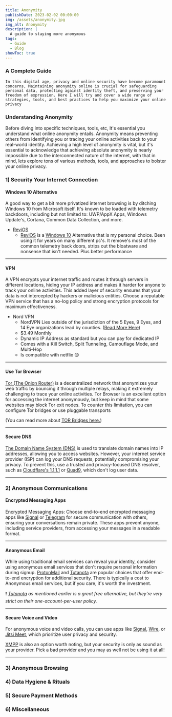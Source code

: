 ```yaml
---
title: Anonymity
publishDate: 2023-02-02 00:00:00
img: /assets/anonymity.jpg
img_alt: Anonymity
description: |
  A guide to staying more anonymous
tags:
  - Guide
  - Blog
showToc: true
---
```

### A Complete Guide
`In this digital age, privacy and online security have become paramount concerns, Maintaining anonymity online is crucial for safeguarding personal data, protecting against identity theft, and preserving your freedom of expression. Here I will try and cover a wide range of strategies, tools, and best practices to help you maximize your online privacy`

### Understanding Anonymity
Before diving into specific techniques, tools, etc, It's essential you understand what online anonymity entails. Anonymity means preventing others from identifying you or tracing your online activities back to your real-world identity. Achieving a high level of anonymity is vital, but it's essential to acknowledge that achieving absolute anonymity is nearly impossible due to the interconnected nature of the internet, with that in mind, lets explore tons of various methods, tools, and approaches to bolster your online privacy.

### 1) Security Your Internet Connection

#### Windows 10 Alternative

A good way to get a bit more privatized internet browsing is by ditching Windows 10 from Microsoft itself. It's known to be loaded with telemetry backdoors, including but not limited to: UWP/AppX Apps, Windows Update's, Cortana, Common Data Collection, and more.

- [ReviOS](https://revi.cc)
    - [ReviOS](https://revi.cc) is a [Windows 10](https://www.microsoft.com/en-us/software-download/windows10) Alternative that is my personal choice. Been using it for years on many different pc's. It remove's most of the common telemetry back doors, strips out the bloatware and nonsense that isn't needed. Plus better performance
    
-------

#### VPN
A VPN encrypts your internet traffic and routes it through servers in different locations, hiding your IP address and makes it harder for anyone to track your online activities.  This added layer of security ensures that your data is not intercepted by hackers or malicious entities. Choose a reputable VPN service that has a no-log policy and strong encryption protocols for maximum effectiveness.

- Nord VPN
    - NordVPN Lies outside of the jurisdiction of the 5 Eyes, 9 Eyes, and 14 Eye organizations lead by counties. ([Read More Here](https://vpnoverview.com/privacy/anonymous-browsing/5-9-14-eyes/))
    - $3.49 Monthly
    - Dynamic IP Address as standard but you can pay for dedicated IP
    - Comes with a Kill Switch, Split Tunneling, Camouflage Mode, and Multi-Hop
    - Is compatible with netflix 😊

-------

#### Use Tor Browser
[Tor (The Onion Router)](https://www.torproject.org) is a decentralized network that anonymizes your web traffic by bouncing it through multiple relays, making it extremely challenging to trace your online activities. Tor Browser is an excellent option for accessing the internet anonymously, but keep in mind that some websites may block Tor exit nodes. To counter this limitation, you can configure Tor bridges or use pluggable transports

(You can read more about [TOR Bridges here.](https://tb-manual.torproject.org/bridges/))


-------

#### Secure DNS
[The Domain Name System (DNS)](https://www.cloudflare.com/learning/dns/what-is-dns/) is used to translate domain names into IP addresses, allowing you to access websites. However, your internet service provider (ISP) can log your DNS requests, potentially compromising your privacy. To prevent this, use a trusted and privacy-focused DNS resolver, such as [Cloudflare's 1.1.1.1](https://www.cloudflare.com/learning/dns/what-is-1.1.1.1/) or [Quad9](https://www.quad9.net), which don't log user data.

-------

### 2) Anonymous Communications

#### Encrypted Messaging Apps

Encrypted Messaging Apps: Choose end-to-end encrypted messaging apps like [Signal](https://signal.org) or [Telegram](https://telegram.org) for secure communication with others, ensuring your conversations remain private. These apps prevent anyone, including service providers, from accessing your messages in a readable format.

-------

#### Anonymous Email

While using traditional email services can reveal your identity, consider using anonymous email services that don't require personal information during signup. [ProtonMail](https://proton.me) and [Tutanota](https://tutanota.com) are popular choices that offer end-to-end encryption for additional security. There is typically a cost to Anonymous email services, but if you care, it's worth the investment. 

❗ *[Tutanota](https://tutanota.com) as mentioned earlier is a great free alternative, but they're very strict on their one-account-per-user policy.*

-------

#### Secure Voice and Video

For anonymous voice and video calls, you can use apps like [Signal](https://signal.org), [Wire](https://wire.com/en/), or [Jitsi Meet](https://meet.jit.si), which prioritize user privacy and security.

[XMPP](https://xmpp.org) is also an option worth noting, but your security is only as sound as your provider. Pick a bad provider and you may as well not be using it at all!

-------

### 3) Anonymous Browsing

### 4) Data Hygiene & Rituals

### 5) Secure Payment Methods

### 6) Miscellaneous